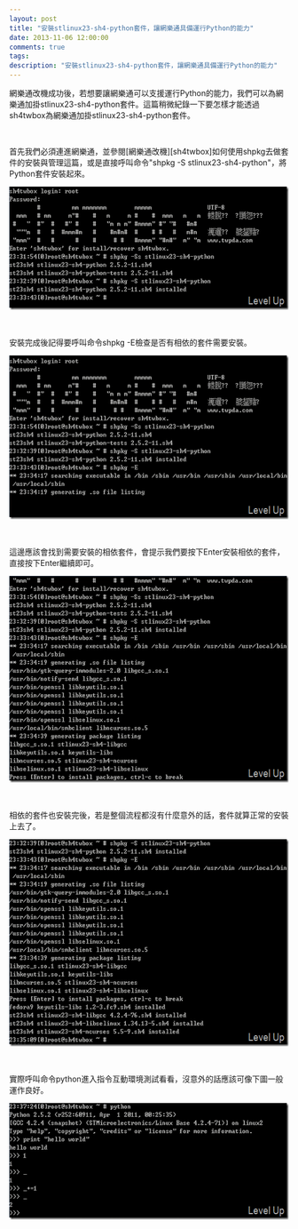 ```yaml
---
layout: post
title: "安裝stlinux23-sh4-python套件，讓網樂通具備運行Python的能力"
date: 2013-11-06 12:00:00
comments: true
tags: 
description: "安裝stlinux23-sh4-python套件，讓網樂通具備運行Python的能力"
---
```

<p>
	網樂通改機成功後，若想要讓網樂通可以支援運行Python的能力，我們可以為網樂通加掛stlinux23-sh4-python套件。這篇稍微紀錄一下要怎樣才能透過sh4twbox為網樂通加掛stlinux23-sh4-python套件。</p>
<p>
	 </p>
<p>
	首先我們必須連進網樂通，並參閱[網樂通改機][sh4twbox]如何使用shpkg去做套件的安裝與管理這篇，或是直接呼叫命令"shpkg -S stlinux23-sh4-python"，將Python套件安裝起來。</p>
<p>
	<img alt="image" border="0" height="222" src="\images\posts\84095ada-078b-4b9e-87e5-fe33600df5f6\image_thumb.png" style="border-top: 0px; border-right: 0px; border-bottom: 0px; border-left: 0px" width="592" /></p>
<p>
	 </p>
<p>
	安裝完成後記得要呼叫命令shpkg -E檢查是否有相依的套件需要安裝。</p>
<p>
	<img alt="image" border="0" height="295" src="\images\posts\84095ada-078b-4b9e-87e5-fe33600df5f6\image_thumb_1.png" style="border-top: 0px; border-right: 0px; border-bottom: 0px; border-left: 0px" width="592" /></p>
<p>
	 </p>
<p>
	這邊應該會找到需要安裝的相依套件，會提示我們要按下Enter安裝相依的套件，直接按下Enter繼續即可。</p>
<p>
	<img alt="image" border="0" height="372" src="\images\posts\84095ada-078b-4b9e-87e5-fe33600df5f6\image_thumb_2.png" style="border-top: 0px; border-right: 0px; border-bottom: 0px; border-left: 0px" width="593" /></p>
<p>
	 </p>
<p>
	相依的套件也安裝完後，若是整個流程都沒有什麼意外的話，套件就算正常的安裝上去了。</p>
<p>
	<img alt="image" border="0" height="373" src="\images\posts\84095ada-078b-4b9e-87e5-fe33600df5f6\image_thumb_3.png" style="border-top: 0px; border-right: 0px; border-bottom: 0px; border-left: 0px" width="593" /></p>
<p>
	 </p>
<p>
	實際呼叫命令python進入指令互動環境測試看看，沒意外的話應該可像下圖一般運作良好。</p>
<p>
	<img alt="image" border="0" height="210" src="\images\posts\84095ada-078b-4b9e-87e5-fe33600df5f6\image_thumb_4.png" style="border-top: 0px; border-right: 0px; border-bottom: 0px; border-left: 0px" width="592" /></p>
